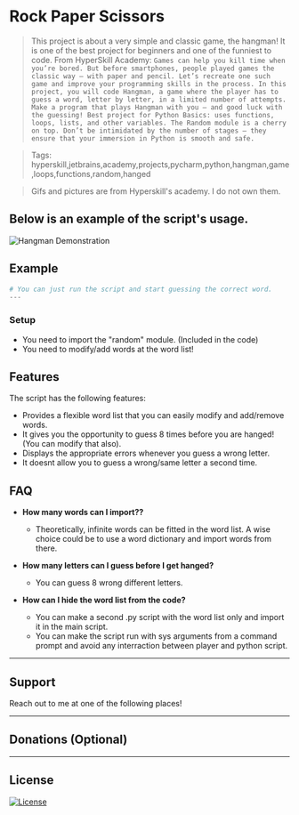# Rock Paper Scissors

> This project is about a very simple and classic game, the hangman! It is one of the best project for beginners and one of the funniest to code. From HyperSkill Academy: ```Games can help you kill time when you’re bored. But before smartphones, people played games the classic way – with paper and pencil. Let’s recreate one such game and improve your programming skills in the process. In this project, you will code Hangman, a game where the player has to guess a word, letter by letter, in a limited number of attempts. Make a program that plays Hangman with you – and good luck with the guessing!
Best project for Python Basics: uses functions, loops, lists, and other variables. The Random module is a cherry on top. Don’t be intimidated by the number of stages – they ensure that your immersion in Python is smooth and safe.```

> Tags: hyperskill,jetbrains,academy,projects,pycharm,python,hangman,game,loops,functions,random,hanged

> Gifs and pictures are from Hyperskill's academy. I do not own them.

## Below is an example of the script's usage.

![Hangman Demonstration](https://media.giphy.com/media/ekjqtwMuhpJOsPH83W/giphy.gif)

## Example

```python
# You can just run the script and start guessing the correct word.
---
```

### Setup

- You need to import the "random" module. (Included in the code)
- You need to modify/add words at the word list!


## Features

The script has the following features:
- Provides a flexible word list that you can easily modify and add/remove words.
- It gives you the opportunity to guess 8 times before you are hanged! (You can modify that also).
- Displays the appropriate errors whenever you guess a wrong letter.
- It doesnt allow you to guess a wrong/same letter a second time.

## FAQ

- **How many words can I import??**
    - Theoretically, infinite words can be fitted in the word list. A wise choice could be to use a word dictionary and import words from there.
    
- **How many letters can I guess before I get hanged?**
    - You can guess 8 wrong different letters.

- **How can I hide the word list from the code?**
	- You can make a second .py script with the word list only and import it in the main script.
	- You can make the script run with sys arguments from a command prompt and avoid any interraction between player and python script.

---

## Support


Reach out to me at one of the following places!


---

## Donations (Optional)




---

## License

[![License](http://img.shields.io/:license-mit-blue.svg?style=flat-square)](http://badges.mit-license.org)
